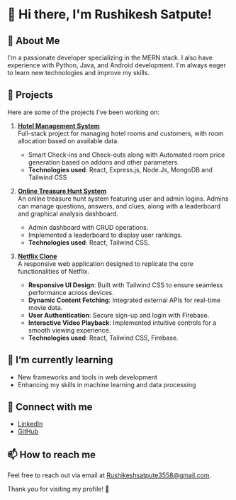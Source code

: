 # 👋 Hi there, I'm Rushikesh Satpute!

## 🌟 About Me
I'm a passionate developer specializing in the MERN stack. I also have experience with Python, Java, and Android development. I'm always eager to learn new technologies and improve my skills.

## 🚀 Projects
Here are some of the projects I've been working on:

1. **[Hotel Management System](https://github.com/Rushikesh-Satpute/netflix-clone)**  
   Full-stack project for managing hotel rooms and customers, with room allocation based on available data.
   - Smart Check-ins and Check-outs along with Automated room price generation based on addons and other parameters.
   - **Technologies used**: React, Express.js, Node.Js, MongoDB and Tailwind CSS

2. **[Online Treasure Hunt System](https://jscoecesa.netlify.app)**  
   An online treasure hunt system featuring user and admin logins. Admins can manage questions, answers, and clues, along with a leaderboard and graphical analysis dashboard.
   - Admin dashboard with CRUD operations.
   - Implemented a leaderboard to display user rankings. 
   - **Technologies used**: React, Tailwind CSS.

4. **[Netflix Clone](https://github.com/Rushikesh-Satpute/netflix-clone)**  
   A responsive web application designed to replicate the core functionalities of Netflix.  
   - **Responsive UI Design**: Built with Tailwind CSS to ensure seamless performance across devices.  
   - **Dynamic Content Fetching**: Integrated external APIs for real-time movie data.  
   - **User Authentication**: Secure sign-up and login with Firebase.  
   - **Interactive Video Playback**: Implemented intuitive controls for a smooth viewing experience.  
   - **Technologies used**: React, Tailwind CSS, Firebase.

## 🌱 I’m currently learning
- New frameworks and tools in web development
- Enhancing my skills in machine learning and data processing

## 💬 Connect with me
- [LinkedIn](https://www.linkedin.com/in/rushikesh-satpute77)
- [GitHub](https://github.com/Rushikesh-Satpute)

## 📫 How to reach me
Feel free to reach out via email at [Rushikeshsatpute3558@gmail.com](mailto:Rushikeshsatpute3558@gmail.com).

Thank you for visiting my profile! 🌟
